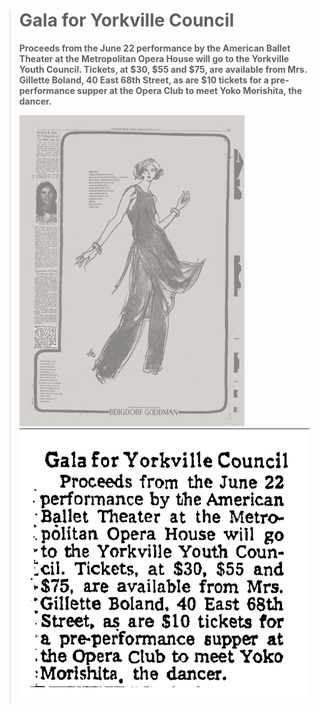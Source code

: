 
<blockquote>
  
**<h1> Gala for Yorkville Council</h1>**
**<p1 style= "text-allign: center;" >Proceeds from the June 22 
performance by the American
Ballet Theater at the Metropolitan Opera House will go
to the Yorkville Youth Council. Tickets, at $30, $55 and
$75, are available from Mrs.
Gillette Boland, 40 East 68th
Street, as are $10 tickets for
a pre-performance supper at
the Opera Club to meet Yoko 
Morishita, the dancer.**</p1>

![newspaper1976](../images/newspaper1976.png)
![yorkvillegala](../images/yorkvillegala.png)


</blockquote>
  
 
